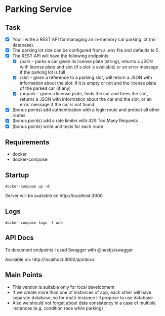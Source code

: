 # Parking Service

## Task

- [x] You’ll write a REST API for managing an in-memory car parking lot (no database).
- [x] The parking lot size can be configured from a .env file and defaults to 5.
- [x] The REST API will have the following endpoints:
  - [x] /park - parks a car given its license plate (string), returns a JSON with license plate and slot (if a slot is available) or an error message if the parking lot is full
  - [x] /slot - given a reference to a parking slot, will return a JSON with information about the slot: if it is empty or not and the license plate of the parked car (if any)
  - [x] /unpark - given a license plate, finds the car and frees the slot, returns a JSON with information about the car and the slot, or an error message if the car is not found
- [x] (bonus points) add authentication with a login route and protect all other routes
- [x] (bonus points) add a rate limiter with 429 Too Many Requests
- [x] (bonus points) write unit tests for each route

## Requirements

- docker
- docker-compose

## Startup

```shell
docker-compose up -d
```

Server will be available on http://localhost:3000

## Logs

```shell
docker-compose logs -f web
```

## API Docs

To document endpoints i used Swagger with @nestjs/swagger

Available on: http://localhost:3000/api/docs

## Main Points

- This version is suitable only for local development
- If we create more than one of instances of app, each other will have separate database, so for multi-instance i'll propose to use database
- Also we should not forget about data consistency in a case of multiple instances (e.g. condition race while parking)
